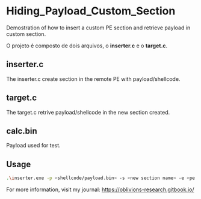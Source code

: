 # Hiding_Payload_Custom_Section
Demostration of how to insert a custom PE section and retrieve payload in custom section. 

O projeto é composto de dois arquivos, o **inserter.c** e o **target.c**.

## inserter.c
The inserter.c create section in the remote PE with payload/shellcode. 

## target.c
The target.c retrive payload/shellcode in the new section created.

## calc.bin
Payload used for test.

## Usage
```sh
.\inserter.exe -p <shellcode/payload.bin> -s <new section name> -e <pe path> -o <output pe name>
```

For more information, visit my journal: https://oblivions-research.gitbook.io/
